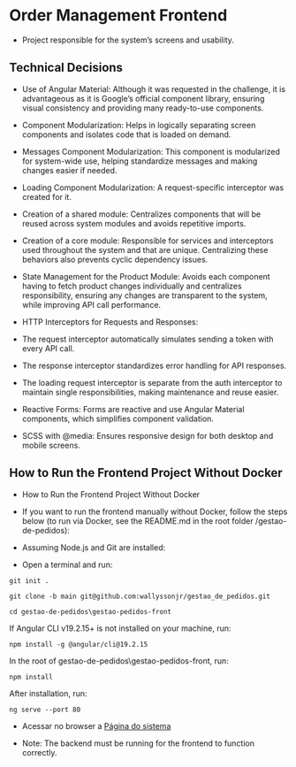 # Order Management Frontend
- Project responsible for the system’s screens and usability.


## Technical Decisions

- Use of Angular Material: Although it was requested in the challenge, it is advantageous as it is Google’s official component library, ensuring visual consistency and providing many ready-to-use components.

- Component Modularization: Helps in logically separating screen components and isolates code that is loaded on demand.

- Messages Component Modularization: This component is modularized for system-wide use, helping standardize messages and making changes easier if needed.

- Loading Component Modularization: A request-specific interceptor was created for it.

- Creation of a shared module: Centralizes components that will be reused across system modules and avoids repetitive imports.

- Creation of a core module: Responsible for services and interceptors used throughout the system and that are unique. Centralizing these behaviors also prevents cyclic dependency issues.

- State Management for the Product Module: Avoids each component having to fetch product changes individually and centralizes responsibility, ensuring any changes are transparent to the system, while improving API call performance.

- HTTP Interceptors for Requests and Responses:

- The request interceptor automatically simulates sending a token with every API call.

- The response interceptor standardizes error handling for API responses.

- The loading request interceptor is separate from the auth interceptor to maintain single responsibilities, making maintenance and reuse easier.

- Reactive Forms: Forms are reactive and use Angular Material components, which simplifies component validation.

- SCSS with @media: Ensures responsive design for both desktop and mobile screens.

## How to Run the Frontend Project Without Docker

- How to Run the Frontend Project Without Docker

- If you want to run the frontend manually without Docker, follow the steps below (to run via Docker, see the README.md in the root folder /gestao-de-pedidos):

- Assuming Node.js and Git are installed:

- Open a terminal and run:
```
git init .
```
```
git clone -b main git@github.com:wallyssonjr/gestao_de_pedidos.git
```
```
cd gestao-de-pedidos\gestao-pedidos-front
```
If Angular CLI v19.2.15+ is not installed on your machine, run:
```
npm install -g @angular/cli@19.2.15
```
In the root of gestao-de-pedidos\gestao-pedidos-front, run:
```
npm install
```
After installation, run:
```
ng serve --port 80
```
- Acessar no browser a [Página do sistema](http://localhost)

- Note: The backend must be running for the frontend to function correctly.
